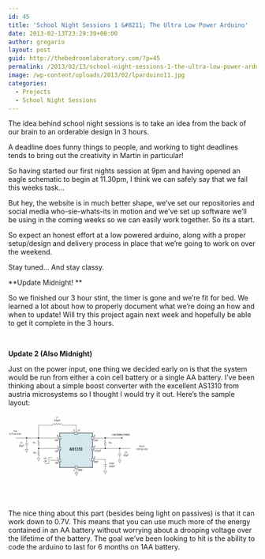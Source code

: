 ```yaml
---
id: 45
title: 'School Night Sessions 1 &#8211; The Ultra Low Power Arduino'
date: 2013-02-13T23:29:39+00:00
author: gregario
layout: post
guid: http://thebedroomlaboratory.com/?p=45
permalink: /2013/02/13/school-night-sessions-1-the-ultra-low-power-arduino/
image: /wp-content/uploads/2013/02/lparduino11.jpg
categories:
  - Projects
  - School Night Sessions
---
```

The idea behind school night sessions is to take an idea from the back of our brain to an orderable design in 3 hours.

A deadline does funny things to people, and working to tight deadlines tends to bring out the creativity in Martin in particular!
  
So having started our first nights session at 9pm and having opened an eagle schematic to begin at 11.30pm, I think we can safely say that we fail this weeks task&#8230;

But hey, the website is in much better shape, we&#8217;ve set our repositories and social media who-sie-whats-its in motion and we&#8217;ve set up software we&#8217;ll be using in the coming weeks so we can easily work together. So its a start.

So expect an honest effort at a low powered arduino, along with a proper setup/design and delivery process in place that we&#8217;re going to work on over the weekend.

Stay tuned&#8230; And stay classy.

**Update Midnight! **

So we finished our 3 hour stint, the timer is gone and we&#8217;re fit for bed. We learned a lot about how to properly document what we&#8217;re doing an how and when to update! Will try this project again next week and hopefully be able to get it complete in the 3 hours.

&nbsp;

**Update 2 (Also Midnight)**

Just on the power input, one thing we decided early on is that the system would be run from either a coin cell battery or a single AA battery. I&#8217;ve been thinking about a simple boost converter with the excellent AS1310 from austria microsystems so I thought I would try it out. Here&#8217;s the sample layout:

[<img class="alignnone size-medium wp-image-49" alt="AS1310" src="/wp-content/uploads/2013/02/AS1310-300x145.png" width="300" height="145" />](/wp-content/uploads/2013/02/AS1310.png)

&nbsp;

The nice thing about this part (besides being light on passives) is that it can work down to 0.7V. This means that you can use much more of the energy contained in an AA battery without worrying about a drooping voltage over the lifetime of the battery. The goal we&#8217;ve been looking to hit is the ability to code the arduino to last for 6 months on 1AA battery.
